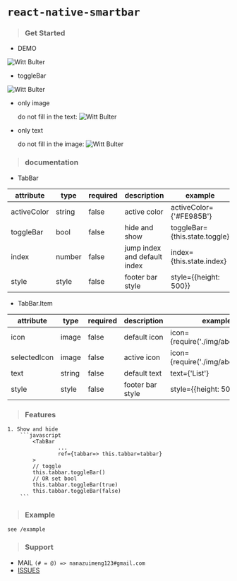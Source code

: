 # `react-native-smartbar`

>### **Get Started**  

- DEMO

![Witt Bulter](http://obqqxnnm4.bkt.clouddn.com/demo.gif?imageView2/1/w/140/h/280)

- toggleBar

![Witt Bulter](http://obqqxnnm4.bkt.clouddn.com/demo-2.gif?imageView2/1/w/140/h/280)

- only image

    do not fill in the text:
![Witt Bulter](http://obqqxnnm4.bkt.clouddn.com/demo-3.png?imageView1/1/w/500/h/110)
- only text

    do not fill in the image:
 ![Witt Bulter](http://obqqxnnm4.bkt.clouddn.com/demo-4.png?imageView1/1/w/500/h/110)
>### **documentation**    
- TabBar

| attribute   | type   | required | description                  | example                       |
| ----------- | ------ | -------- | ---------------------------- | ----------------------------- |
| activeColor | string | false    | active color                 | activeColor={'#FE985B'}       |
| toggleBar   | bool   | false    | hide and show                | toggleBar={this.state.toggle} |
| index       | number | false    | jump index and default index | index={this.state.index}      |
| style       | style  | false    | footer bar style             | style={{height: 500}}         |


- TabBar.Item

| attribute    | type   | required | description      | example                           |
| ------------ | ------ | -------- | ---------------- | --------------------------------- |
| icon         | image  | false    | default icon     | icon={require('./img/abc.png')}   |
| selectedIcon | image  | false    | active icon      | icon={require('./img/abc_2.png')} |
| text         | string | false    | default text     | text={'List'}                     |
| style        | style  | false    | footer bar style | style={{height: 500}}             |

>### **Features**   
    1. Show and hide
        ```javascript
            <TabBar
                    ...
                    ref={tabbar=> this.tabbar=tabbar}
            >
            // toggle 
            this.tabbar.toggleBar()
            // OR set bool
            this.tabbar.toggleBar(true)
            this.tabbar.toggleBar(false)
        ```

>### **Example**   
    see /example

>### **Support**      

- MAIL   `(# = @) => nanazuimeng123#gmail.com`
- [ISSUES](https://github.com/WittBulter/react-native-smartbar/issues)




















